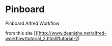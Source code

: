 # Pinboard
Pinboard Alfred Workflow

from this site [][http://www.deanishe.net/alfred-workflow/tutorial_2.html#tutorial-2)
